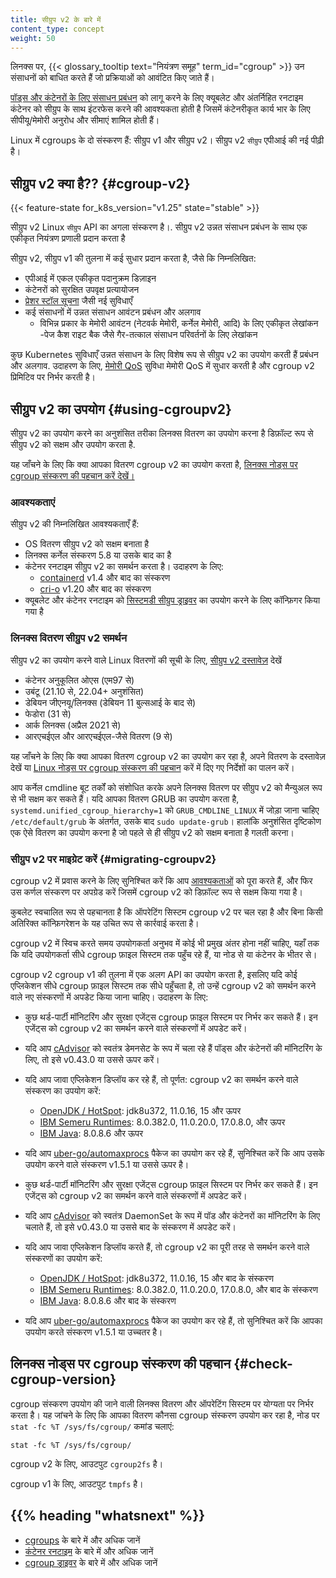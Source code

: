 ```yaml
---
title: सीग्रुप v2 के बारे में  
content_type: concept
weight: 50
---
```


<!-- overview -->

लिनक्स पर, {{< glossary_tooltip text="नियंत्रण समूह" term_id="cgroup" >}} उन संसाधनों को बाधित करते हैं जो प्रक्रियाओं को आवंटित किए जाते हैं।

[पॉड्स और कंटेनरों के लिए संसाधन प्रबंधन](/docs/concepts/configuration/manage-resources-containers/) को लागू करने के लिए क्यूबलेट और अंतर्निहित रनटाइम कंटेनर को सीग्रुप के साथ इंटरफेस करने की आवश्यकता होती है जिसमें कंटेनरीकृत कार्य भार के लिए सीपीयू/मेमोरी अनुरोध और सीमाएं शामिल होती हैं।

Linux में cgroups के दो संस्करण हैं: सीग्रुप v1 और सीग्रुप v2। 
सीग्रुप v2
`सीग्रुप` एपीआई की नई पीढ़ी है।

<!-- body -->


## सीग्रुप v2 क्या है?? {#cgroup-v2}
{{< feature-state for_k8s_version="v1.25" state="stable" >}}

सीग्रुप v2 Linux `सीग्रुप` API का अगला संस्करण है।. 
सीग्रुप v2 उन्नत संसाधन प्रबंधन के साथ एक एकीकृत नियंत्रण प्रणाली प्रदान करता है


सीग्रुप v2, सीग्रुप v1 की तुलना में कई सुधार प्रदान करता है, जैसे कि निम्नलिखित:

- एपीआई में एकल एकीकृत पदानुक्रम डिज़ाइन
- कंटेनरों को सुरक्षित उपवृक्ष प्रत्यायोजन
- [प्रेशर स्टॉल सूचना](https://www.kernel.org/doc/html/latest/accounting/psi.html) जैसी नई सुविधाएँ
- कई संसाधनों में उन्नत संसाधन आवंटन प्रबंधन और अलगाव
  - विभिन्न प्रकार के मेमोरी आवंटन (नेटवर्क मेमोरी, कर्नेल मेमोरी, आदि) के लिए एकीकृत लेखांकन
  -पेज कैश राइट बैक जैसे गैर-तत्काल संसाधन परिवर्तनों के लिए लेखांकन


कुछ Kubernetes सुविधाएँ उन्नत संसाधन के लिए विशेष रूप से सीग्रुप v2 का उपयोग करती हैं
प्रबंधन और अलगाव. उदाहरण के लिए, [मेमोरी QoS](/blog/2021/11/26/qos-memory-resources/) सुविधा मेमोरी QoS में सुधार करती है और cgroup v2 प्रिमिटिव पर निर्भर करती है।

## सीग्रुप v2 का उपयोग {#using-cgroupv2}

सीग्रुप v2 का उपयोग करने का अनुशंसित तरीका लिनक्स वितरण का उपयोग करना है
डिफ़ॉल्ट रूप से सीग्रुप v2 को सक्षम और उपयोग करता है.

यह जाँचने के लिए कि क्या आपका वितरण cgroup v2 का उपयोग करता है, [लिनक्स नोड्स पर cgroup संस्करण की पहचान करें देखें।](#check-cgroup-version)
### आवश्यकताएं

सीग्रुप v2 की निम्नलिखित आवश्यकताएँ हैं:

* OS वितरण सीग्रुप v2 को सक्षम बनाता है
* लिनक्स कर्नेल संस्करण 5.8 या उसके बाद का है
* कंटेनर रनटाइम सीग्रुप v2 का समर्थन करता है। उदाहरण के लिए:
  * [containerd](https://containerd.io/) v1.4 और बाद का संस्करण
  * [cri-o](https://cri-o.io/) v1.20 और बाद का संस्करण
* क्यूबलेट और कंटेनर रनटाइम को [सिस्टमडी सीग्रुप ड्राइवर](/docs/setup/production-environment/container-runtimes#systemd-cgroup-driver) का उपयोग करने के लिए कॉन्फ़िगर किया गया है 

### लिनक्स वितरण सीग्रुप v2 समर्थन


सीग्रुप v2 का उपयोग करने वाले Linux वितरणों की सूची के लिए,  [सीग्रुप v2 दस्तावेज़](https://github.com/opencontainers/runc/blob/main/docs/cgroup-v2.md) देखें

<!-- the list should be kept in sync with https://github.com/opencontainers/runc/blob/main/docs/cgroup-v2.md -->
* कंटेनर अनुकूलित ओएस (एम97 से)
* उबंटू (21.10 से, 22.04+ अनुशंसित)
* डेबियन जीएनयू/लिनक्स (डेबियन 11 बुल्सआई के बाद से)
* फेडोरा (31 से)
* आर्क लिनक्स (अप्रैल 2021 से)
* आरएचईएल और आरएचईएल-जैसे वितरण (9 से)

यह जाँचने के लिए कि क्या आपका वितरण cgroup v2 का उपयोग कर रहा है, अपने वितरण के दस्तावेज़ देखें या [Linux नोड्स पर cgroup संस्करण की पहचान](#check-cgroup-version) करें में दिए गए निर्देशों का पालन करें।

आप कर्नेल cmdline बूट तर्कों को संशोधित करके अपने लिनक्स वितरण पर सीग्रुप v2 को मैन्युअल रूप से भी सक्षम कर सकते हैं। यदि आपका वितरण GRUB का उपयोग करता है, `systemd.unified_cgroup_hierarchy=1` को `GRUB_CMDLINE_LINUX` में जोड़ा जाना चाहिए
`/etc/default/grub` के अंतर्गत, उसके बाद `sudo update-grub`। हालांकि
अनुशंसित दृष्टिकोण एक ऐसे वितरण का उपयोग करना है जो पहले से ही सीग्रुप v2 को सक्षम बनाता है
गलती करना।

### सीग्रुप v2 पर माइग्रेट करें {#migrating-cgroupv2}

cgroup v2 में प्रवास करने के लिए सुनिश्चित करें कि आप [आवश्यकताओं](#requirements) को पूरा करते हैं, और फिर उस कर्णल संस्करण पर अपग्रेड करें जिसमें cgroup v2 को डिफ़ॉल्ट रूप से सक्षम किया गया है।

कुबलेट स्वचालित रूप से पहचानता है कि ऑपरेटिंग सिस्टम cgroup v2 पर चल रहा है और बिना किसी अतिरिक्त कॉन्फ़िगरेशन के यह उचित रूप से कार्रवाई करता है।

cgroup v2 में स्विच करते समय उपयोगकर्ता अनुभव में कोई भी प्रमुख अंतर होना नहीं चाहिए, यहाँ तक कि यदि उपयोगकर्ता सीधे cgroup फ़ाइल सिस्टम तक पहुँच रहे हैं, या नोड से या कंटेनर के भीतर से।

cgroup v2 cgroup v1 की तुलना में एक अलग API का उपयोग करता है, इसलिए यदि कोई एप्लिकेशन सीधे cgroup फ़ाइल सिस्टम तक सीधे पहुँचता है, तो उन्हें cgroup v2 को समर्थन करने वाले नए संस्करणों में अपडेट किया जाना चाहिए। उदाहरण के लिए:


* कुछ थर्ड-पार्टी मॉनिटरिंग और सुरक्षा एजेंट्स cgroup फ़ाइल सिस्टम पर निर्भर कर सकते हैं।
  इन एजेंट्स को cgroup v2 का समर्थन करने वाले संस्करणों में अपडेट करें।
* यदि आप [cAdvisor](https://github.com/google/cadvisor) को स्वतंत्र
  डेमनसेट के रूप में चला रहे हैं पॉड्स और कंटेनरों की मॉनिटरिंग के लिए, तो इसे v0.43.0 या उससे ऊपर करें।
* यदि आप जावा एप्लिकेशन डिप्लॉय कर रहे हैं, तो पूर्णत: cgroup v2 का समर्थन करने वाले संस्करण का उपयोग करें:
    * [OpenJDK / HotSpot](https://bugs.openjdk.org/browse/JDK-8230305): jdk8u372, 11.0.16, 15 और ऊपर
    * [IBM Semeru Runtimes](https://www.ibm.com/support/pages/apar/IJ46681): 8.0.382.0, 11.0.20.0, 17.0.8.0, और ऊपर
    * [IBM Java](https://www.ibm.com/support/pages/apar/IJ46681): 8.0.8.6 और ऊपर
* यदि आप [uber-go/automaxprocs](https://github.com/uber-go/automaxprocs) पैकेज का उपयोग कर रहे हैं, सुनिश्चित करें
  कि आप उसके उपयोग करने वाले संस्करण v1.5.1 या उससे ऊपर है।


* कुछ थर्ड-पार्टी मॉनिटरिंग और सुरक्षा एजेंट्स cgroup फ़ाइल सिस्टम पर निर्भर कर सकते हैं। इन एजेंट्स को cgroup v2 का समर्थन करने वाले संस्करणों में अपडेट करें।
* यदि आप [cAdvisor](https://github.com/google/cadvisor) को स्वतंत्र DaemonSet के रूप में
  पॉड और कंटेनरों का मॉनिटरिंग के लिए चलाते हैं, तो इसे v0.43.0 या उससे बाद के संस्करण में अपडेट करें।
* यदि आप जावा एप्लिकेशन डिप्लॉय करते हैं, तो cgroup v2 का पूरी तरह से समर्थन करने वाले संस्करणों का उपयोग करें:
    * [OpenJDK / HotSpot](https://bugs.openjdk.org/browse/JDK-8230305): jdk8u372, 11.0.16, 15 और बाद के संस्करण
    * [IBM Semeru Runtimes](https://www.ibm.com/support/pages/apar/IJ46681): 8.0.382.0, 11.0.20.0, 17.0.8.0, और बाद के संस्करण
    * [IBM Java](https://www.ibm.com/support/pages/apar/IJ46681): 8.0.8.6 और बाद के संस्करण
* यदि आप [uber-go/automaxprocs](https://github.com/uber-go/automaxprocs) पैकेज का उपयोग कर रहे हैं, तो सुनिश्चित करें
  कि आपका उपयोग करते संस्करण v1.5.1 या उच्चतर है।


## लिनक्स नोड्स पर cgroup संस्करण की पहचान {#check-cgroup-version}

cgroup संस्करण उपयोग की जाने वाली लिनक्स वितरण और ऑपरेटिंग सिस्टम पर योग्यता पर निर्भर करता है। यह जांचने के लिए कि आपका वितरण कौनसा cgroup संस्करण उपयोग कर रहा है, नोड पर `stat -fc %T /sys/fs/cgroup/` कमांड चलाएं:


```shell
stat -fc %T /sys/fs/cgroup/
```

cgroup v2 के लिए, आउटपुट `cgroup2fs` है।

cgroup v1 के लिए, आउटपुट `tmpfs` है।

## {{% heading "whatsnext" %}}

- [cgroups](https://man7.org/linux/man-pages/man7/cgroups.7.html) के बारे में और अधिक जानें
- [कंटेनर रनटाइम](/docs/concepts/architecture/cri) के बारे में और अधिक जानें
- [cgroup ड्राइवर](/docs/setup/production-environment/container-runtimes#cgroup-drivers) के बारे में और अधिक जानें
